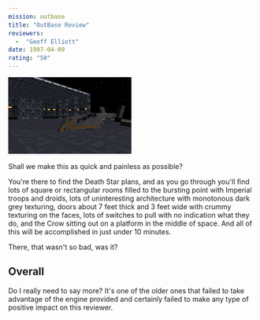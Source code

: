 ```yaml
---
mission: outbase
title: "OutBase Review"
reviewers: 
  -  "Geoff Elliott"
date: 1997-04-09
rating: "50"
---
```


![OutBase screenshot](./outbase.png "One of the more interesting areas.")

Shall we make this as quick and painless as possible?

You're there to find the Death Star plans, and as you go through you'll find lots of square or rectangular rooms filled to the bursting point with Imperial troops and droids, lots of uninteresting architecture with monotonous dark grey texturing, doors about 7 feet thick and 3 feet wide with crummy texturing on the faces, lots of switches to pull with no indication what they do, and the Crow sitting out on a platform in the middle of space. And all of this will be accomplished in just under 10 minutes.

There, that wasn't so bad, was it?

## Overall

Do I really need to say more? It's one of the older ones that failed to take advantage of the engine provided and certainly failed to make any type of positive impact on this reviewer.